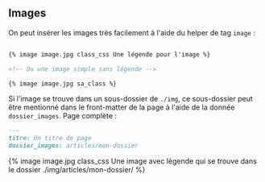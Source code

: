 ## Images

On peut insérer les images très facilement à l'aide du helper de tag `image` :

~~~markdown

{% image image.jpg class_css Une légende pour l'image %}

<!-- Ou une image simple sans légende -->

{% image image.jpg sa_class %}

~~~

Si l'image se trouve dans un sous-dossier de `./img`, ce sous-dossier peut être mentionné dans le front-matter de la page à l'aide de la donnée `dossier_images`. Page complète :

~~~markdown
---
titre: Un titre de page
dossier_images: articles/mon-dossier
~~~

{% image image.jpg class_css Une image avec légende qui se trouve dans le dossier ./img/articles/mon-dossier/ %}
